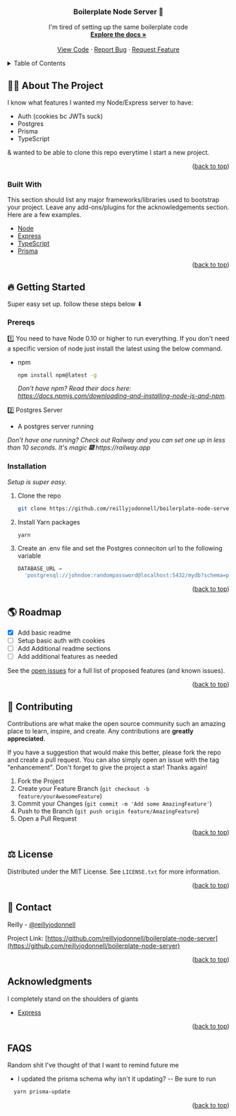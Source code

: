 <div id="top"></div>

<!-- PROJECT LOGO -->
<br />
<div align="center">
  <a href="https://github.com/reillyjodonnell/boilerplate-node-server">
    
  </a>

  <h3 align="center">Boilerplate Node Server 🦾</h3>

  <p align="center">
    I'm tired of setting up the same boilerplate code
    <br />
    <a href="https://github.com/reillyjodonnell/boilerplate-node-server"><strong>Explore the docs »</strong></a>
    <br />
    <br />
    <a href="https://github.com/reillyjodonnell/boilerplate-node-server">View Code</a>
    ·
    <a href="https://github.com/reillyjodonnell/boilerplate-node-server/issues">Report Bug</a>
    ·
    <a href="https://github.com/reillyjodonnell/boilerplate-node-server/issues">Request Feature</a>
  </p>
</div>

<!-- TABLE OF CONTENTS -->
<details>
  <summary>Table of Contents</summary>
  <ol>
    <li>
      <a href="#about-the-project">🙋‍♂️ About The Project</a>
      <ul>
        <li><a href="#built-with">Built With</a></li>
      </ul>
    </li>
    <li>
      <a href="#getting-started">Getting Started</a>
      <ul>
        <li><a href="#prerequisites">Prerequisites</a></li>
        <li><a href="#installation">Installation</a></li>
      </ul>
    </li>
    <li><a href="#usage">Usage</a></li>
    <li><a href="#roadmap">Roadmap</a></li>
    <li><a href="#contributing">Contributing</a></li>
    <li><a href="#license">License</a></li>
    <li><a href="#contact">Contact</a></li>
    <li><a href="#acknowledgments">Acknowledgments</a></li>
  </ol>
</details>

<!-- ABOUT THE PROJECT -->

## 🙋‍♂️ About The Project

I know what features I wanted my Node/Express server to have:

- Auth (cookies bc JWTs suck)
- Postgres
- Prisma
- TypeScript

& wanted to be able to clone this repo everytime I start a new project.

<p align="right">(<a href="#top">back to top</a>)</p>

### Built With

This section should list any major frameworks/libraries used to bootstrap your project. Leave any add-ons/plugins for the acknowledgements section. Here are a few examples.

- [Node](https://nodejs.org/)
- [Express](https://expressjs.com/)
- [TypeScript](https://typescriptlang.org/)
- [Prisma](https://prisma.io/)

<p align="right">(<a href="#top">back to top</a>)</p>

<!-- GETTING STARTED -->

## 🔥 Getting Started

Super easy set up. follow these steps below ⬇

### Prereqs

1️⃣ You need to have Node 0.10 or higher to run everything. If you don't need a specific version of node just install the latest using the below command.

- npm
  ```sh
  npm install npm@latest -g
  ```
  _Don't have npm? Read their docs here: https://docs.npmjs.com/downloading-and-installing-node-js-and-npm._
  <br/>

2️⃣ Postgres Server

- A postgres server running

_Don't have one running?
Check out Railway and you can set one up in less than 10 seconds. It's magic 🎆 https://railway.app_

### Installation

_Setup is super easy._

1. Clone the repo
   ```sh
   git clone https://github.com/reillyjodonnell/boilerplate-node-server
   ```
2. Install Yarn packages
   ```sh
   yarn
   ```
3. Create an .env file and set the Postgres conneciton url to the following variable
   ```js
   DATABASE_URL =
     'postgresql://johndoe:randompassword@localhost:5432/mydb?schema=public';
   ```

<p align="right">(<a href="#top">back to top</a>)</p>

<!-- ROADMAP -->

## 🌎 Roadmap

- [x] Add basic readme
- [ ] Setup basic auth with cookies
- [ ] Add Additional readme sections
- [ ] Add additional features as needed

See the [open issues](https://github.com/othneildrew/Best-README-Template/issues) for a full list of proposed features (and known issues).

<p align="right">(<a href="#top">back to top</a>)</p>

<!-- CONTRIBUTING -->

## 💖 Contributing

Contributions are what make the open source community such an amazing place to learn, inspire, and create. Any contributions are **greatly appreciated**.

If you have a suggestion that would make this better, please fork the repo and create a pull request. You can also simply open an issue with the tag "enhancement".
Don't forget to give the project a star! Thanks again!

1. Fork the Project
2. Create your Feature Branch (`git checkout -b feature/yourAwesomeFeature`)
3. Commit your Changes (`git commit -m 'Add some AmazingFeature'`)
4. Push to the Branch (`git push origin feature/AmazingFeature`)
5. Open a Pull Request

<p align="right">(<a href="#top">back to top</a>)</p>

<!-- LICENSE -->

## ⚖ License

Distributed under the MIT License. See `LICENSE.txt` for more information.

<p align="right">(<a href="#top">back to top</a>)</p>

<!-- CONTACT -->

## 📱 Contact

Reilly - [@reillyjodonnell](https://twitter.com/reillyjodonnell)

Project Link: [https://github.com/reillyjodonnell/boilerplate-node-server](https://github.com/reillyjodonnell/boilerplate-node-server)

<p align="right">(<a href="#top">back to top</a>)</p>

<!-- ACKNOWLEDGMENTS -->

## Acknowledgments

I completely stand on the shoulders of giants

- [Express](https://expressjs.com)

<p align="right">(<a href="#top">back to top</a>)</p>

<!-- ACKNOWLEDGMENTS -->

## FAQS

Random shit I've thought of that I want to remind future me

- I updated the prisma schema why isn't it updating?
  -- Be sure to run

```sh
  yarn prisma-update
```

<p align="right">(<a href="#top">back to top</a>)</p>
